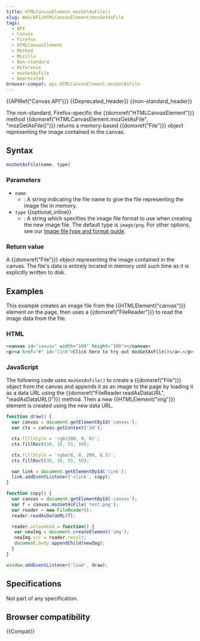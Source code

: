 ```yaml
---
title: HTMLCanvasElement.mozGetAsFile()
slug: Web/API/HTMLCanvasElement/mozGetAsFile
tags:
  - API
  - Canvas
  - Firefox
  - HTMLCanvasElement
  - Method
  - Mozilla
  - Non-standard
  - Reference
  - mozGetAsFile
  - Deprecated
browser-compat: api.HTMLCanvasElement.mozGetAsFile
---
```

{{APIRef("Canvas API")}} {{Deprecated_Header}} {{non-standard_header}}

The non-standard, Firefox-specific the {{domxref("HTMLCanvasElement")}} method
{{domxref("HTMLCanvasElement.mozGetAsFile", "mozGetAsFile()")}} returns a memory-based
{{domxref("File")}} object representing the image contained in the canvas.

## Syntax

```js
mozGetAsFile(name, type)
```

### Parameters

- `name`
  - : A string indicating the file name to give the file representing
    the image file in memory.
- `type` {{optional_inline}}
  - : A string which specifies the image file format to use when
    creating the new image file. The default type is `image/png`. For other
    options, see our [Image file type
    and format guide](/en-US/docs/Web/Media/Formats/Image_types).

### Return value

A {{domxref("File")}} object representing the image contained in the canvas. The file's
data is entirely located in memory until such time as it is explicitly written to disk.

## Examples

This example creates an image file from the {{HTMLElement("canvas")}} element on the
page, then uses a {{domxref("FileReader")}} to read the image data from the file.

### HTML

```html
<canvas id="canvas" width="100" height="100"></canvas>
<p><a href="#" id="link">Click here to try out mozGetAsFile()</a>.</p>
```

### JavaScript

The following code uses `mozGetAsFile()` to create a {{domxref("File")}}
object from the canvas and appends it as an image to the page by loading it as a data
URL using the {{domxref("FileReader.readAsDataURL", "readAsDataURL()")}} method. Then
a new {{HTMLElement("img")}} element is created using the new data URL.

```js
function draw() {
  var canvas = document.getElementById('canvas');
  var ctx = canvas.getContext('2d');

  ctx.fillStyle = 'rgb(200, 0, 0)';
  ctx.fillRect(10, 10, 55, 50);

  ctx.fillStyle = 'rgba(0, 0, 200, 0.5)';
  ctx.fillRect(30, 30, 55, 50);

  var link = document.getElementById('link');
  link.addEventListener('click', copy);
}

function copy() {
  var canvas = document.getElementById('canvas');
  var f = canvas.mozGetAsFile('test.png');
  var reader = new FileReader();
  reader.readAsDataURL(f);

  reader.onloadend = function() {
   var newImg = document.createElement('img');
   newImg.src = reader.result;
   document.body.appendChild(newImg);
  }
}

window.addEventListener('load', draw);
```

## Specifications

Not part of any specification.

## Browser compatibility

{{Compat}}
